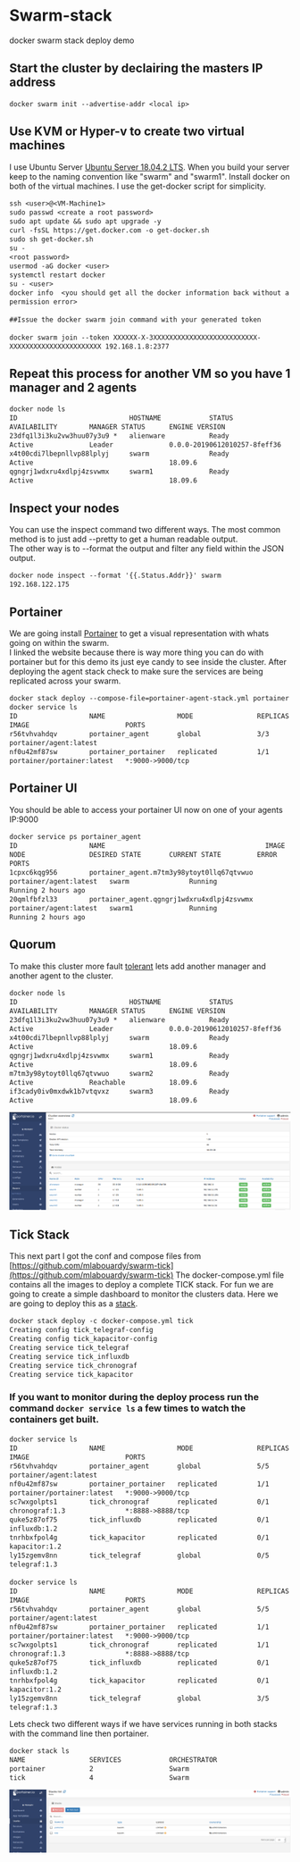 # Swarm-stack
docker swarm stack deploy demo

## Start the cluster by declairing the masters IP address
```
docker swarm init --advertise-addr <local ip>
```
## Use KVM or Hyper-v to create two virtual machines 
I use Ubuntu Server [Ubuntu Server 18.04.2 LTS](https://ubuntu.com/download/server). When you build your server keep to the naming convention like "swarm" and "swarm1".
Install docker on both of the virtual machines. I use the get-docker script for simplicity.

```
ssh <user>@<VM-Machine1>
sudo passwd <create a root password>
sudo apt update && sudo apt upgrade -y
curl -fsSL https://get.docker.com -o get-docker.sh
sudo sh get-docker.sh
su -
<root password>
usermod -aG docker <user>
systemctl restart docker
su - <user>
docker info  <you should get all the docker information back without a permission error>

##Issue the docker swarm join command with your generated token

docker swarm join --token XXXXXX-X-3XXXXXXXXXXXXXXXXXXXXXXXXXX-XXXXXXXXXXXXXXXXXXXXXXX 192.168.1.8:2377
```
## Repeat this process for another VM so you have 1 manager and 2 agents

```
docker node ls
ID                            HOSTNAME            STATUS              AVAILABILITY        MANAGER STATUS      ENGINE VERSION
23dfq1l3i3ku2vw3huu07y3u9 *   alienware           Ready               Active              Leader              0.0.0-20190612010257-8feff36
x4t00cdi7lbepnllvp88lplyj     swarm               Ready               Active                                  18.09.6
qgngrj1wdxru4xdlpj4zsvwmx     swarm1              Ready               Active                                  18.09.6
```
## Inspect your nodes
You can use the inspect command two different ways.  The most common method is to just add --pretty to get a human readable output.  
The other way is to --format the output and filter any field within the JSON output.
```
docker node inspect --format '{{.Status.Addr}}' swarm
192.168.122.175
```
## Portainer 
We are going install [Portainer](https://www.portainer.io/installation/) to get a visual representation with whats going on within the swarm.  
I linked the website because there is way more thing you can do with portainer but for this demo its just eye candy to see inside the cluster.
After deploying the agent stack check to make sure the services are being replicated across your swarm.

```
docker stack deploy --compose-file=portainer-agent-stack.yml portainer
docker service ls
ID                  NAME                  MODE                REPLICAS            IMAGE                        PORTS
r56tvhvahdqv        portainer_agent       global              3/3                 portainer/agent:latest       
nf0u42mf87sw        portainer_portainer   replicated          1/1                 portainer/portainer:latest   *:9000->9000/tcp

```
## Portainer UI
You should be able to access your portainer UI now on one of your agents IP:9000

```
docker service ps portainer_agent
ID                  NAME                                        IMAGE                    NODE                DESIRED STATE       CURRENT STATE         ERROR               PORTS
1cpxc6kqg956        portainer_agent.m7tm3y98ytoyt0llq67qtvwuo   portainer/agent:latest   swarm               Running             Running 2 hours ago                       
20qmlfbfzl33        portainer_agent.qgngrj1wdxru4xdlpj4zsvwmx   portainer/agent:latest   swarm1              Running             Running 2 hours ago                       
```
## Quorum
To make this cluster more fault [tolerant](https://docs.docker.com/engine/swarm/admin_guide/) lets add another manager and another agent to the cluster.
```
docker node ls
ID                            HOSTNAME            STATUS              AVAILABILITY        MANAGER STATUS      ENGINE VERSION
23dfq1l3i3ku2vw3huu07y3u9 *   alienware           Ready               Active              Leader              0.0.0-20190612010257-8feff36
x4t00cdi7lbepnllvp88lplyj     swarm               Ready               Active                                  18.09.6
qgngrj1wdxru4xdlpj4zsvwmx     swarm1              Ready               Active                                  18.09.6
m7tm3y98ytoyt0llq67qtvwuo     swarm2              Ready               Active              Reachable           18.09.6
if3cady0iv0mxdwk1b7vtqvxz     swarm3              Ready               Active                                  18.09.6
```
![Portainer Swarm Fault tolerance](./assets/images/portainerui.png)

## Tick Stack
This next part I got the conf and compose files from [https://github.com/mlabouardy/swarm-tick](https://github.com/mlabouardy/swarm-tick)
The docker-compose.yml file contains all the images to deploy a complete TICK stack.  For fun we are going to create a simple dashboard to monitor the clusters data. 
Here we are going to deploy this as a [stack](https://docs.docker.com/engine/reference/commandline/stack/).
```
docker stack deploy -c docker-compose.yml tick
Creating config tick_telegraf-config
Creating config tick_kapacitor-config
Creating service tick_telegraf
Creating service tick_influxdb
Creating service tick_chronograf
Creating service tick_kapacitor
```
### If you want to monitor during the deploy process run the command `docker service ls` a few times to watch the containers get built.
```
docker service ls
ID                  NAME                  MODE                REPLICAS            IMAGE                        PORTS
r56tvhvahdqv        portainer_agent       global              5/5                 portainer/agent:latest       
nf0u42mf87sw        portainer_portainer   replicated          1/1                 portainer/portainer:latest   *:9000->9000/tcp
sc7wxgolpts1        tick_chronograf       replicated          0/1                 chronograf:1.3               *:8888->8888/tcp
quke5z87of75        tick_influxdb         replicated          0/1                 influxdb:1.2                 
tnrhbxfpol4g        tick_kapacitor        replicated          0/1                 kapacitor:1.2                
ly15zgemv8nn        tick_telegraf         global              0/5                 telegraf:1.3  

docker service ls
ID                  NAME                  MODE                REPLICAS            IMAGE                        PORTS
r56tvhvahdqv        portainer_agent       global              5/5                 portainer/agent:latest       
nf0u42mf87sw        portainer_portainer   replicated          1/1                 portainer/portainer:latest   *:9000->9000/tcp
sc7wxgolpts1        tick_chronograf       replicated          1/1                 chronograf:1.3               *:8888->8888/tcp
quke5z87of75        tick_influxdb         replicated          0/1                 influxdb:1.2                 
tnrhbxfpol4g        tick_kapacitor        replicated          0/1                 kapacitor:1.2                
ly15zgemv8nn        tick_telegraf         global              3/5                 telegraf:1.3         
```
Lets check two different ways if we have services running in both stacks with the command line then portainer.
```
docker stack ls
NAME                SERVICES            ORCHESTRATOR
portainer           2                   Swarm
tick                4                   Swarm
```
![Portainer Stack](./assets/images/Screenshot-stack.png)
